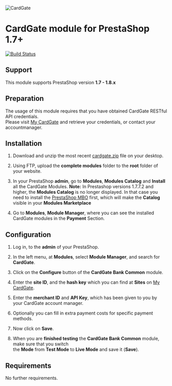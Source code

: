 ![CardGate](https://cdn.curopayments.net/thumb/200/logos/cardgate.png)

# CardGate module for PrestaShop 1.7+

[![Build Status](https://travis-ci.org/cardgate/prestashop17.svg?branch=master)](https://travis-ci.org/cardgate/prestashop17)

## Support

This module supports PrestaShop version **1.7 - 1.8.x**

## Preparation

The usage of this module requires that you have obtained CardGate RESTful API credentials.  
Please visit [My CardGate](https://my.cardgate.com/) and retrieve your credentials, or contact your accountmanager.

## Installation

1. Download and unzip the most recent [cardgate.zip](https://github.com/cardgate/prestashop17/releases) file on your desktop.

2. Using FTP, upload the **complete modules** folder to the **root** folder of your website.

3. In your PrestaShop **admin**, go to **Modules**, **Modules Catalog** and **Install** all the CardGate Modules. **Note:** In Prestashop versions 1.7.7.2 and higher, the **Modules Catalog** is no longer displayed. In that case you need to install the [PrestaShop MBO](https://github.com/PrestaShopCorp/ps_mbo) first, which will make the **Catalog** visible in your **Modules Marketplace**

4. Go to **Modules**, **Module Manager**, where you can see the installed CardGate modules in the **Payment** Section.

## Configuration

1. Log in, to the **admin** of your PrestaShop.

2. In the left menu, at **Modules**, select **Module Manager**, and search for **CardGate**.

3. Click on the **Configure** button of the **CardGate Bank Common** module.

4. Enter the **site ID**, and the **hash key** which you can find at **Sites** on [My CardGate](https://my.cardgate.com/).

5. Enter the **merchant ID** and **API Key**, which has been given to you by your CardGate account manager.

6. Optionally you can fill in extra payment costs for specific payment methods.

7. Now click on **Save**.

8. When you are **finished testing** the **CardGate Bank Common** module, make sure that you switch  
   the **Mode** from **Test Mode** to **Live Mode** and save it (**Save**).

## Requirements

No further requirements.

